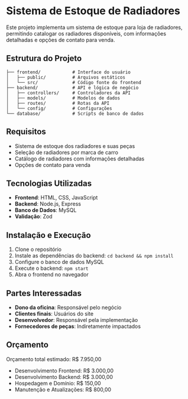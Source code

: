 # Sistema de Estoque de Radiadores

Este projeto implementa um sistema de estoque para loja de radiadores, permitindo catalogar os radiadores disponíveis, com informações detalhadas e opções de contato para venda.

## Estrutura do Projeto

```
├── frontend/            # Interface do usuário
│   ├── public/          # Arquivos estáticos
│   └── src/             # Código fonte do frontend
├── backend/             # API e lógica de negócio
│   ├── controllers/     # Controladores da API
│   ├── models/          # Modelos de dados
│   ├── routes/          # Rotas da API
│   └── config/          # Configurações
└── database/            # Scripts de banco de dados
```

## Requisitos

- Sistema de estoque dos radiadores e suas peças
- Seleção de radiadores por marca de carro
- Catálogo de radiadores com informações detalhadas
- Opções de contato para venda

## Tecnologias Utilizadas

- **Frontend**: HTML, CSS, JavaScript
- **Backend**: Node.js, Express
- **Banco de Dados**: MySQL
- **Validação**: Zod

## Instalação e Execução

1. Clone o repositório
2. Instale as dependências do backend: `cd backend && npm install`
3. Configure o banco de dados MySQL
4. Execute o backend: `npm start`
5. Abra o frontend no navegador

## Partes Interessadas

- **Dono da oficina**: Responsável pelo negócio
- **Clientes finais**: Usuários do site
- **Desenvolvedor**: Responsável pela implementação
- **Fornecedores de peças**: Indiretamente impactados

## Orçamento

Orçamento total estimado: R$ 7.950,00

- Desenvolvimento Frontend: R$ 3.000,00
- Desenvolvimento Backend: R$ 3.000,00
- Hospedagem e Domínio: R$ 150,00
- Manutenção e Atualizações: R$ 800,00